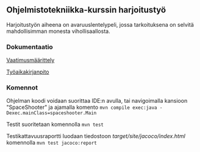 ## Ohjelmistotekniikka-kurssin harjoitustyö

Harjoitustyön aiheena on avaruuslentelypeli, jossa tarkoituksena on selvitä mahdollisimman monesta vihollisaallosta.

### Dokumentaatio

[Vaatimusmäärittely](dokumentaatio/vaatimusmaarittely.md)

[Työaikakirjanpito](dokumentaatio/tyoaikakirjanpito.md)

### Komennot

Ohjelman koodi voidaan suorittaa IDE:n avulla, tai navigoimalla kansioon "SpaceShooter" ja ajamalla komento
`mvn compile exec:java -Dexec.mainClass=spaceshooter.Main`

Testit suoritetaan komennolla
`mvn test`

Testikattavuusraportti luodaan tiedostoon _target/site/jacoco/index.html_ komennolla
`mvn test jacoco:report`

